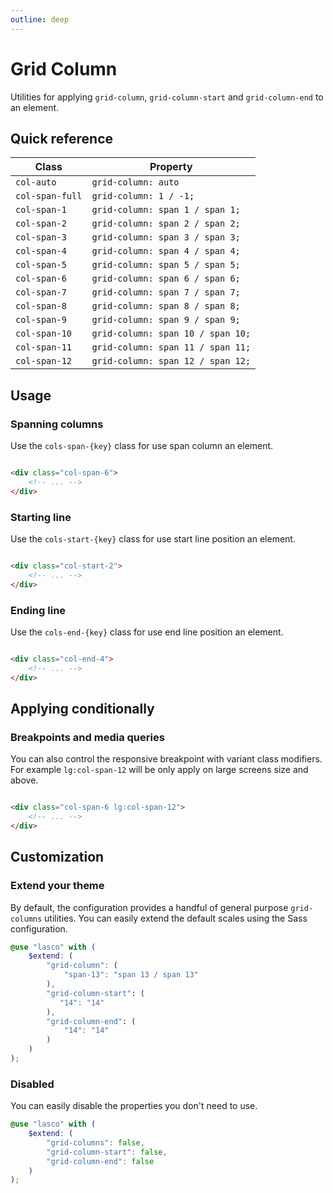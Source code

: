 ```yaml
---
outline: deep
---
```


# Grid Column

Utilities for applying `grid-column`, `grid-column-start` and `grid-column-end` to an element.

## Quick reference

| Class           | Property                          |
|-----------------|-----------------------------------|
| `col-auto`      | `grid-column: auto`               |
| `col-span-full` | `grid-column: 1 / -1;`            |
| `col-span-1`    | `grid-column: span 1 / span 1;`   |
| `col-span-2`    | `grid-column: span 2 / span 2;`   |
| `col-span-3`    | `grid-column: span 3 / span 3;`   |
| `col-span-4`    | `grid-column: span 4 / span 4;`   |
| `col-span-5`    | `grid-column: span 5 / span 5;`   |
| `col-span-6`    | `grid-column: span 6 / span 6;`   |
| `col-span-7`    | `grid-column: span 7 / span 7;`   |
| `col-span-8`    | `grid-column: span 8 / span 8;`   |
| `col-span-9`    | `grid-column: span 9 / span 9;`   |
| `col-span-10`   | `grid-column: span 10 / span 10;` |
| `col-span-11`   | `grid-column: span 11 / span 11;` |
| `col-span-12`   | `grid-column: span 12 / span 12;` |

## Usage

### Spanning columns

Use the `cols-span-{key}` class for use span column an element.

```html

<div class="col-span-6">
    <!-- ... -->
</div>
```

### Starting line

Use the `cols-start-{key}` class for use start line position an element.

```html

<div class="col-start-2">
    <!-- ... -->
</div>
```

### Ending line

Use the `cols-end-{key}` class for use end line position an element.

```html

<div class="col-end-4">
    <!-- ... -->
</div>
```

## Applying conditionally

### Breakpoints and media queries

You can also control the responsive breakpoint with variant class modifiers. For example `lg:col-span-12` will be only
apply on large screens size and above.

```html

<div class="col-span-6 lg:col-span-12">
    <!-- ... -->
</div>
```

## Customization

### Extend your theme

By default, the configuration provides a handful of general purpose `grid-columns` utilities. You can easily extend the
default scales using the Sass configuration.

```scss
@use "lasco" with (
    $extend: (
        "grid-column": (
            "span-13": "span 13 / span 13"
        ),
        "grid-column-start": (
           "14": "14"
        ),
        "grid-column-end": (
            "14": "14"
        )
    )
);
```

### Disabled

You can easily disable the properties you don't need to use.

```scss
@use "lasco" with (
    $extend: (
        "grid-columns": false,
        "grid-column-start": false,
        "grid-column-end": false
    )
);
```
